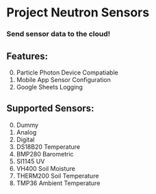 # Project Neutron Sensors

### Send sensor data to the cloud!  

## Features:
0. Particle Photon Device Compatiable
1. Mobile App Sensor Configuration 
2. Google Sheets Logging

## Supported Sensors:
0. Dummy 
1. Analog
2. Digital
3. DS18B20 Temperature 
4. BMP280 Barometric 
5. SI1145 UV 
6. VH400 Soil Moisture 
7. THERM200 Soil Temperature
8. TMP36 Ambient Temperature
